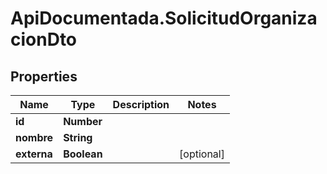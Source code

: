 # ApiDocumentada.SolicitudOrganizacionDto

## Properties

Name | Type | Description | Notes
------------ | ------------- | ------------- | -------------
**id** | **Number** |  | 
**nombre** | **String** |  | 
**externa** | **Boolean** |  | [optional] 



